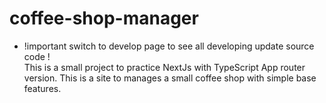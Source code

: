 # coffee-shop-manager
* !important switch to develop page to see all developing update source code ! <br/>
This is a small project to practice NextJs with TypeScript App router version. This is a site to manages a small coffee shop with simple base features.
